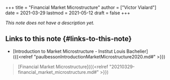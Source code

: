 +++
title = "Financial Market Microstructure"
author = ["Victor Vialard"]
date = 2021-03-29
lastmod = 2021-05-12
draft = false
+++

_This note does not have a description yet._


## Links to this note {#links-to-this-note}

-   [Introduction to Market Microstructure - Institut Louis Bachelier]({{<relref "paulbessonIntroductionMarketMicrostructure2020.md#" >}})

> [Financial Market Microstructure]({{<relref "20210329-financial_market_microstructure.md#" >}})
